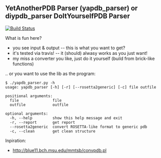 YetAnotherPDB Parser (yapdb_parser) or diypdb_parser DoItYourselfPDB Parser
-------------------------------------------------

[![Build Status](https://travis-ci.org/m4rx9/yapdb_parser.svg?branch=master)](https://travis-ci.org/m4rx9/yapdb_parser)

What is fun here?

+ you see input & output -- this is what you want to get?
+ it's tested via travis! -- it (should) alwasy works as you just want!
+ my miss a converter you like, just do it yourself (build from brick-like functions)

.. or you want to use the lib as the program:

    $ ./yapdb_parser.py -h
    usage: yapdb_parser [-h] [-r] [--rosetta2generic] [-c] file outfile
    
    positional arguments:
      file               file
      outfile            outfile
    
    optional arguments:
      -h, --help         show this help message and exit
      -r, --report       get report
      --rosetta2generic  convert ROSETTA-like format to generic pdb
      -c, --clean        get clean structure

Inpiration:

+ http://blue11.bch.msu.edu/mmtsb/convpdb.pl
